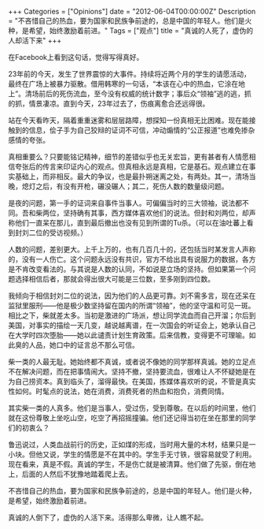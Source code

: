 +++
Categories = ["Opinions"]
date = "2012-06-04T00:00:00Z"
Description =  "不吝惜自己的热血，要为国家和民族争前途的，总是中国的年轻人。他们是火种，是希望，始终激励着前进。"
Tags = ["观点"]
title = "真诚的人死了，虚伪的人却活下来"
+++

在Facebook上看到这句话，觉得写得真好。

23年前的今天，发生了世界震惊的大事件。持续将近两个月的学生的请愿活动，最终在广场上被暴力驱散。借用韩寒的一句话，“本该在心中的热血，它涂在地上”。清场前后的死伤流血，至今没有权威的统计数字；事后众“领袖”逃的逃，抓的抓，情景凄凉。直到今天，23年过去了，伤痕离愈合还远得很。

站在今天看昨天，隔着重重迷雾和层层路障，想探知一份真相无比困难。现在能接触到的信息，侩子手为自己狡辩的证词不可信，冲动煽情的“公正报道”也难免掺杂感情的夸张。

真相重要么？只要能铭记精神，细节的差错似乎也无关宏旨，更有甚者有人情愿相信夸张后的传言来印证内心的观点。但真相永远是真相，它是基石。观点建立在事实基础上，而非相反。最大的争议，也是最扑朔迷离之处，有两处。其一，清场当晚，熄灯之后，有没有开枪，碾没碾人；其二，死伤人数的数量级问题。

是夜的问题，第一手的证词来自事件当事人。可偏偏当时的三大领袖，说法都不同。吾和柴两位，坚持确有其事，西方媒体喜欢他们的说法。但封和刘两位，却声称他们一直呆在那儿，直到最后撤出也没有见到所谓的Tu杀。（可以在油吐蕃上看到封刘二位的受访视频。）

人数的问题，差别更大。上千上万的，也有几百几十的，还包括当时某发言人声称的，没有一人伤亡。这个问题永远没有共识，官方不给出具有说服力的数据，各方是不肯改变看法的。与其说是人数的认同，不如说是立场的坚持。但如果第一个问题选择相信后者，那就会得出很大可能是三位数，至多刚到四位数。

我倾向于相信封刘二位的说法，因为他们的人品更可靠。刘不需多言，现在还呆在监狱里服刑——他是极少数坚持留在国内的所谓“领袖”，他的坚守温和可见一斑。相比之下，柴就差太多。当初是激进的广场派，想让同学流血而自己开溜；尔后到美国，对事实的描绘一天几变，越说越离谱，在一次国会的听证会上，她承认自己在大学时四次堕胎——她以此谴责计划生育政策。后来信教，变得更不可理喻。如此臭的人品，她口中的证言总不那么可信。

柴一类的人最无耻。她始终都不真诚，或者说不像她的同学那样真诚。她的立足点不在解决问题，而在把事情闹大。坚持不撤，坚持要流血，很难让人不怀疑她是在为自己捞资本。真到临头了，溜得最快。在美国，拣媒体喜欢听的说，不管是真实性如何。时髦点的说法，她在消费，消费死者的热血和抱负，消费同情。

其实柴一类的人真多。他们是当事人，受过伤，受到尊敬。在以后的时间里，他们就在这份尊敬上坐吃山空，吃空了再招摇撞骗。他们还记得当初在坐在那里的同学们的初衷么？

鲁迅说过，人类血战前行的历史，正如煤的形成，当时用大量的木材，结果只是一小块。但他又说，学生的情愿是不在其中的。学生手无寸铁，很容易就受了利用。现在看来，真是不假。真诚的学生，不是伤亡就是被清算。他们做了先驱，倒在地上，后面的人然后不犹豫地踏着爬上去。

不吝惜自己的热血，要为国家和民族争前途的，总是中国的年轻人。他们是火种，是希望，始终激励着前进。

真诚的人倒下了，虚伪的人活下来。活得那么卑微，让人瞧不起。
